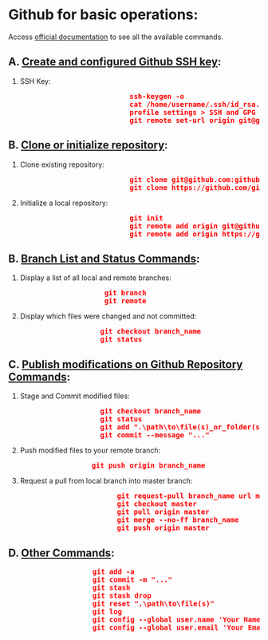 # Github for basic operations:

Access [official documentation](https://education.github.com/git-cheat-sheet-education.pdf "Github Cheat Sheet") to see all the available commands.

## A. <u>Create and configured Github SSH key</u>:

1. SSH Key:

    <span style="color:red; font-weight:bold;">
        <pre>
    <span style="color:white; font-weight:normal;">     (generate ssh key):</span> ssh-keygen -o
    <span style="color:white; font-weight:normal;">  (view & copy ssh key):</span> cat /home/username/.ssh/id_rsa.pub
    <span style="color:white; font-weight:normal;">(add ssh key to github):</span> profile settings > SSH and GPG key > New SSH key
    <span style="color:white; font-weight:normal;">(set ssh key to github):</span> git remote set-url origin git@github.com:username/repository_name.git</pre>
    </span>

## B. <u>Clone or initialize repository</u>:

1. Clone existing repository:

    <span style="color:red; font-weight:bold;">
        <pre>
    <span style="color:white; font-weight:normal;">   (git clone with SSH):</span> git clone git@github.com:github_username/repository_name.git
    <span style="color:white; font-weight:normal;"> (git clone with HTTPS):</span> git clone https://github.com/github_username/repository_name.git</pre>
    </span>

2. Initialize a local repository:

    <span style="color:red; font-weight:bold;">
        <pre>
    <span style="color:white; font-weight:normal;">             (git init):</span> git init
    <span style="color:white; font-weight:normal;">  (add remote with SSH):</span> git remote add origin git@github.com:github_username/repository_name.git
    <span style="color:white; font-weight:normal;">(add remote with HTTPS):</span> git remote add origin https://github.com/github_username/repository_name.git</pre>
    </span>

## B. <u>Branch List and Status Commands</u>:

1. Display a list of all local and remote branches:
   
    <span style="color:red; font-weight:bold;">
        <pre>
    <span style="color:white; font-weight:normal;"> (local branches):</span> git branch
    <span style="color:white; font-weight:normal;">(remote branches):</span> git remote</pre>
    </span>

2. Display which files were changed and not committed: 

    <span style="color:red; font-weight:bold;">
        <pre>
    <span style="color:white; font-weight:normal;"> (select branch):</span> git checkout branch_name
    <span style="color:white; font-weight:normal;"> (status branch):</span> git status</pre>
    </span>

## C. <u>Publish modifications on Github Repository Commands</u>:

1. Stage and Commit modified files:

    <span style="color:red; font-weight:bold;">
        <pre>
    <span style="color:white; font-weight:normal;"> (select branch):</span> git checkout branch_name
    <span style="color:white; font-weight:normal;"> (status branch):</span> git status
    <span style="color:white; font-weight:normal;">   (stage files):</span> git add ".\path\to\file(s)_or_folder(s)"
    <span style="color:white; font-weight:normal;">  (commit files):</span> git commit --message "..."</pre>
    </span>

2. Push modified files to your remote branch: 

    <span style="color:red; font-weight:bold;">
        <pre>
    <span style="color:white; font-weight:normal;"> (push branch):</span> git push origin branch_name</pre>
    </span>

3. Request a pull from local branch into master branch:

    <span style="color:red; font-weight:bold;">
        <pre>
    <span style="color:white; font-weight:normal;">      (pull request):</span> git request-pull branch_name url master
    <span style="color:white; font-weight:normal;">     (master branch):</span> git checkout master
    <span style="color:white; font-weight:normal;">      (pull request):</span> git pull origin master
    <span style="color:white; font-weight:normal;">(merge local branch):</span> git merge --no-ff branch_name
    <span style="color:white; font-weight:normal;">(push master branch):</span> git push origin master</pre>
    </span>

## D. <u>Other Commands</u>:

<span style="color:red; font-weight:bold;">
    <pre>
<span style="color:white; font-weight:normal;">       (stage all):</span> git add -a
<span style="color:white; font-weight:normal;">    (commit files):</span> git commit -m "..."
<span style="color:white; font-weight:normal;">     (stash files):</span> git stash
<span style="color:white; font-weight:normal;">(drop stash files):</span> git stash drop
<span style="color:white; font-weight:normal;">   (unstage files):</span> git reset ".\path\to\file(s)"
<span style="color:white; font-weight:normal;">    (show history):</span> git log
<span style="color:white; font-weight:normal;"> (config username):</span> git config --global user.name 'Your Name'
<span style="color:white; font-weight:normal;"> (config username):</span> git config --global user.email 'Your Email'</pre>
</span>